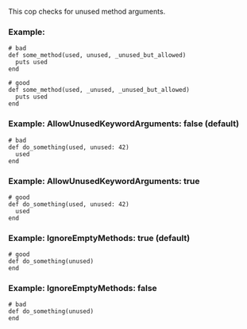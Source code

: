 This cop checks for unused method arguments.

### Example:
    # bad
    def some_method(used, unused, _unused_but_allowed)
      puts used
    end

    # good
    def some_method(used, _unused, _unused_but_allowed)
      puts used
    end

### Example: AllowUnusedKeywordArguments: false (default)
    # bad
    def do_something(used, unused: 42)
      used
    end

### Example: AllowUnusedKeywordArguments: true
    # good
    def do_something(used, unused: 42)
      used
    end

### Example: IgnoreEmptyMethods: true (default)
    # good
    def do_something(unused)
    end

### Example: IgnoreEmptyMethods: false
    # bad
    def do_something(unused)
    end
